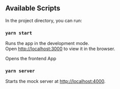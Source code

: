 ## Available Scripts

In the project directory, you can run:

### `yarn start`

Runs the app in the development mode.<br />
Open [http://localhost:3000](http://localhost:3000) to view it in the browser.

Opens the frontend App

### `yarn server`

Starts the mock server at [http://localhost:4000](http://localhost:4000).<br />
